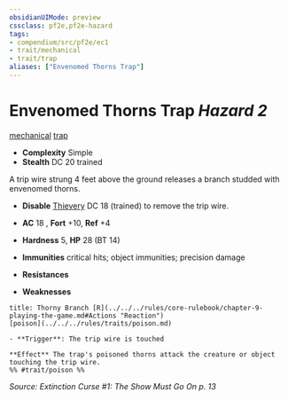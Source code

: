```yaml
---
obsidianUIMode: preview
cssclass: pf2e,pf2e-hazard
tags:
- compendium/src/pf2e/ec1
- trait/mechanical
- trait/trap
aliases: ["Envenomed Thorns Trap"]
---
```

# Envenomed Thorns Trap *Hazard 2*  
[mechanical](../../../rules/traits/mechanical.md)  [trap](../../../rules/traits/trap.md)  

- **Complexity** Simple
- **Stealth** DC 20 trained  

A trip wire strung 4 feet above the ground releases a branch studded with envenomed thorns.

- **Disable** [Thievery](../../skills.md#Thievery) DC 18 (trained) to remove the trip wire.  

- **AC** 18 , **Fort** +10, **Ref** +4
- **Hardness** 5, **HP** 28 (BT 14)
- **Immunities** critical hits; object immunities; precision damage
- **Resistances** 
- **Weaknesses** 
     
```ad-embed-ability
title: Thorny Branch [R](../../../rules/core-rulebook/chapter-9-playing-the-game.md#Actions "Reaction")
[poison](../../../rules/traits/poison.md)  

- **Trigger**: The trip wire is touched

**Effect** The trap's poisoned thorns attack the creature or object touching the trip wire.  
%% #trait/poison %%
```

*Source: Extinction Curse #1: The Show Must Go On p. 13*
